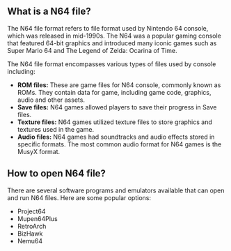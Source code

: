 ## What is a N64 file?

The N64 file format refers to file format used by Nintendo 64 console, which was released in mid-1990s. The N64 was a popular gaming console that featured 64-bit graphics and introduced many iconic games such as Super Mario 64 and The Legend of Zelda: Ocarina of Time.

The N64 file format encompasses various types of files used by console including:

- **ROM files:** These are game files for N64 console, commonly known as ROMs. They contain data for game, including game code, graphics, audio and other assets.
- **Save files:** N64 games allowed players to save their progress in Save files.
- **Texture files:** N64 games utilized texture files to store graphics and textures used in the game. 
- **Audio files:** N64 games had soundtracks and audio effects stored in specific formats. The most common audio format for N64 games is the MusyX format.

## How to open N64 file?

There are several software programs and emulators available that can open and run N64 files. Here are some popular options:

- Project64 
- Mupen64Plus
- RetroArch
- BizHawk
- Nemu64
